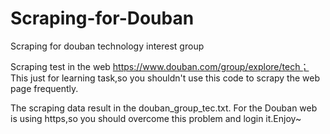 # Scraping-for-Douban
Scraping for douban technology interest group 

Scraping test in the web https://www.douban.com/group/explore/tech；
This just for learning task,so you shouldn't use this code to scrapy
the web page frequently.

The scraping data result in the douban_group_tec.txt.
For the Douban web is using https,so you should overcome 
this problem and login it.Enjoy~
